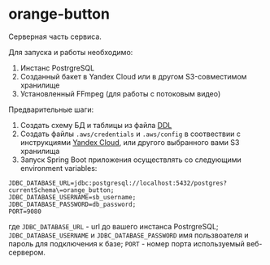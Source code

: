 # orange-button

Серверная часть сервиса. 

Для запуска и работы необходимо:
1) Инстанс PostrgreSQL
2) Созданный бакет в Yandex Cloud или в другом S3-совместимом хранилище
3) Установленный FFmpeg (для работы с потоковым видео)

Предварительные шаги:
1) Создать схему БД и таблицы из файла [DDL](https://github.com/Rinat-G/orange-button/blob/master/src/main/sql/ddl.sql)
2) Создать файлы `.aws/credentials` и `.aws/config` в соотвествии с инструкциями [Yandex Cloud](https://cloud.yandex.ru/docs/storage/tools/aws-sdk-java), или другого выбранного вами S3 хранилища
3) Запуск Spring Boot приложения осуществлять со следующими environment variables:
  ```
  JDBC_DATABASE_URL=jdbc:postgresql://localhost:5432/postgres?currentSchema\=orange_button;
  JDBC_DATABASE_USERNAME=sb_username;
  JDBC_DATABASE_PASSWORD=db_password;
  PORT=9080
  ```
  где `JDBC_DATABASE_URL` - url до вашего инстанса PostrgreSQL;
  `JDBC_DATABASE_USERNAME` и `JDBC_DATABASE_PASSWORD` имя пользвоателя и пароль для подключения к базе;
  `PORT` - номер порта используемый веб-сервером. 
